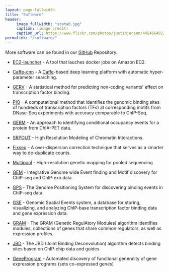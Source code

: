 ```yaml
---
layout: page-fullwidth
title: "Software"
header:
     image_fullwidth: "stata0.jpg"
     caption: (image credit)
     caption_url: https://www.flickr.com/photos/justinjensen/4454664922/
permalink: "/software/"
---
```

More software can be found in our [GitHub](https://github.com/gifford-lab/) Repository.

   * [EC2-launcher](https://github.com/gifford-lab/ec2-launcher-pro) - A tool that lauches docker jobs on Amazon EC2. 
   
   * [Caffe-cnn](https://github.com/gifford-lab/mri-wrapper) - A [Caffe](https://caffe.berkeleyvision.org/)-based deep learning platform with automatic hyper-parameter searching.
    
   * [GERV](http://gerv.csail.mit.edu/) - A statistical method for predicting non-coding variants' effect on transcription factor binding.  
   
   
   * [PIQ](http://piq.csail.mit.edu/) - A computational method that identifies the genomic binding sites of hundreds of transcription factors (TFs) at corresponding motifs from DNase-Seq experiments with accuracy comparable to ChIP-Seq.
   
   * [GERM](https://github.com/christopherreeder/germ) - An approach to identifying conditional occupancy events for a protein from ChIA-PET data.
   
   * [SRPOUT](https://github.com/gifford-lab/SPROUT) - High Resolution Modeling of Chromatin Interactions.
   
   * [Fixseq](https://bitbucket.org/thashim/fixseq) - A over-dispersion correction technique that serves as a smarter way to de-duplicate counts. 
   
   * [Multipool](https://github.com/matted/multipool) - High-resolution genetic mapping for pooled sequencing
	
   * [GEM](https://groups.csail.mit.edu/cgs/gem/) - Integrative Genome wide Event finding and Motif discovery for ChIP-seq and ChIP-exo data.  
   
   * [GPS](https://groups.csail.mit.edu/cgs/onePageGPS/) - The Genome Positioning System for discovering binding events in ChIP-seq data.
   
   * [GSE](https://groups.csail.mit.edu/cgs/gse.html) - Genomic Spatial Events system, a database for storing, visualizing, and analyzing ChIP-base transcription factor binding data and gene expression data.
   
   * [GRAM](https://groups.csail.mit.edu/cgs/onePageGram/) - The GRAM (Genetic RegulAtory Modules) algorithm identifies modules, collections of genes that share common regulators, as well as expression profiles.
   
   * [JBD](https://groups.csail.mit.edu/cgs/jbd.html) - The JBD (Joint Binding Deconvolution) algorithm detects binding sites based on ChIP-chip data and guides.
   
   * [GeneProgram](https://groups.csail.mit.edu/cgs/geneprogram.html) - Automated discovery of functional generality of gene expression programs (sets co-expressed genes)

